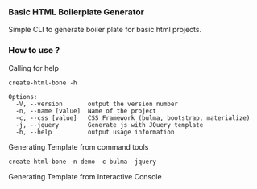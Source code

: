 ### Basic HTML Boilerplate Generator

Simple CLI to generate boiler plate for basic html projects.

### How to use ?

Calling for help
```shell
create-html-bone -h

Options:
  -V, --version       output the version number
  -n, --name [value]  Name of the project
  -c, --css [value]   CSS Framework (bulma, bootstrap, materialize)
  -j, --jquery        Generate js with JQuery template
  -h, --help          output usage information
```

Generating Template from command tools

```shell
create-html-bone -n demo -c bulma -jquery
```

Generating Template from Interactive Console

